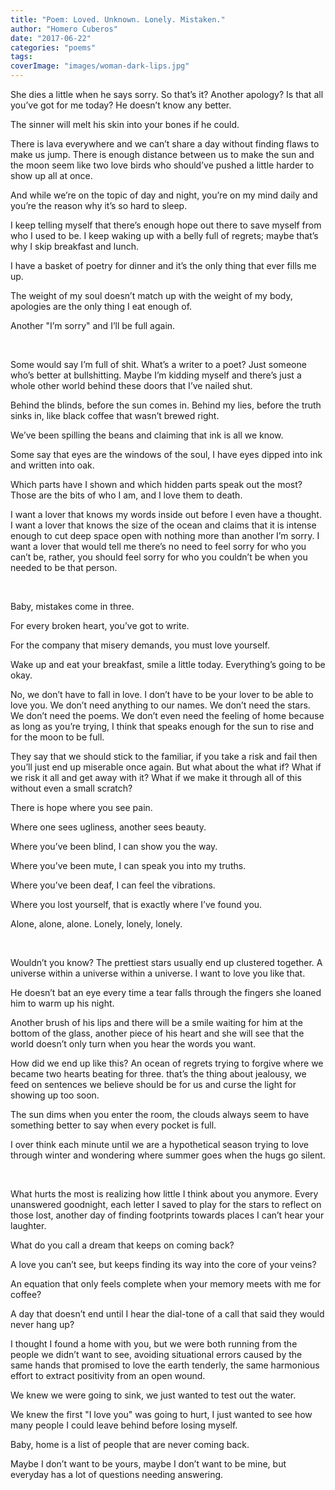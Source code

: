 ```yaml
---
title: "Poem: Loved. Unknown. Lonely. Mistaken."
author: "Homero Cuberos"
date: "2017-06-22"
categories: "poems"
tags:
coverImage: "images/woman-dark-lips.jpg"
---
```


She dies a little when he says sorry. So that’s it? Another apology? Is that all you’ve got for me today? He doesn’t know any better.

The sinner will melt his skin into your bones if he could.

There is lava everywhere and we can’t share a day without finding flaws to make us jump. There is enough distance between us to make the sun and the moon seem like two love birds who should’ve pushed a little harder to show up all at once.

And while we’re on the topic of day and night, you’re on my mind daily and you’re the reason why it’s so hard to sleep.

I keep telling myself that there’s enough hope out there to save myself from who I used to be. I keep waking up with a belly full of regrets; maybe that’s why I skip breakfast and lunch.

I have a basket of poetry for dinner and it’s the only thing that ever fills me up.

The weight of my soul doesn’t match up with the weight of my body, apologies are the only thing I eat enough of.

Another "I’m sorry" and I’ll be full again.

 

Some would say I’m full of shit. What’s a writer to a poet? Just someone who’s better at bullshitting. Maybe I’m kidding myself and there’s just a whole other world behind these doors that I’ve nailed shut.

Behind the blinds, before the sun comes in. Behind my lies, before the truth sinks in, like black coffee that wasn’t brewed right.

We’ve been spilling the beans and claiming that ink is all we know.

Some say that eyes are the windows of the soul, I have eyes dipped into ink and written into oak.

Which parts have I shown and which hidden parts speak out the most? Those are the bits of who I am, and I love them to death.

I want a lover that knows my words inside out before I even have a thought. I want a lover that knows the size of the ocean and claims that it is intense enough to cut deep space open with nothing more than another I’m sorry. I want a lover that would tell me there’s no need to feel sorry for who you can’t be, rather, you should feel sorry for who you couldn’t be when you needed to be that person.

 

Baby, mistakes come in three.

For every broken heart, you’ve got to write.

For the company that misery demands, you must love yourself.

Wake up and eat your breakfast, smile a little today. Everything’s going to be okay.

No, we don’t have to fall in love. I don’t have to be your lover to be able to love you. We don’t need anything to our names. We don’t need the stars. We don’t need the poems. We don’t even need the feeling of home because as long as you’re trying, I think that speaks enough for the sun to rise and for the moon to be full.

They say that we should stick to the familiar, if you take a risk and fail then you’ll just end up miserable once again. But what about the what if? What if we risk it all and get away with it? What if we make it through all of this without even a small scratch?

There is hope where you see pain.

Where one sees ugliness, another sees beauty.

Where you’ve been blind, I can show you the way.

Where you’ve been mute, I can speak you into my truths.

Where you’ve been deaf, I can feel the vibrations.

Where you lost yourself, that is exactly where I’ve found you.

Alone, alone, alone. Lonely, lonely, lonely.

 

Wouldn’t you know? The prettiest stars usually end up clustered together. A universe within a universe within a universe. I want to love you like that.

He doesn’t bat an eye every time a tear falls through the fingers she loaned him to warm up his night.

Another brush of his lips and there will be a smile waiting for him at the bottom of the glass, another piece of his heart and she will see that the world doesn’t only turn when you hear the words you want.

How did we end up like this? An ocean of regrets trying to forgive where we became two hearts beating for three. that’s the thing about jealousy, we feed on sentences we believe should be for us and curse the light for showing up too soon.

The sun dims when you enter the room, the clouds always seem to have something better to say when every pocket is full.

I over think each minute until we are a hypothetical season trying to love through winter and wondering where summer goes when the hugs go silent.

 

What hurts the most is realizing how little I think about you anymore. Every unanswered goodnight, each letter I saved to play for the stars to reflect on those lost, another day of finding footprints towards places I can’t hear your laughter.

What do you call a dream that keeps on coming back?

A love you can’t see, but keeps finding its way into the core of your veins?

An equation that only feels complete when your memory meets with me for coffee?

A day that doesn’t end until I hear the dial-tone of a call that said they would never hang up?

I thought I found a home with you, but we were both running from the people we didn’t want to see, avoiding situational errors caused by the same hands that promised to love the earth tenderly, the same harmonious effort to extract positivity from an open wound.

We knew we were going to sink, we just wanted to test out the water.

We knew the first "I love you" was going to hurt, I just wanted to see how many people I could leave behind before losing myself.

Baby, home is a list of people that are never coming back.

Maybe I don’t want to be yours, maybe I don’t want to be mine, but everyday has a lot of questions needing answering.
